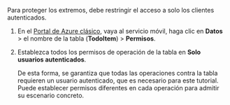 
Para proteger los extremos, debe restringir el acceso a solo los clientes autenticados.

1. En el [Portal de Azure clásico](https://manage.windowsazure.com/), vaya al servicio móvil, haga clic en **Datos** > el nombre de la tabla (**TodoItem**) > **Permisos**. 

2. Establezca todos los permisos de operación de la tabla en **Solo usuarios autenticados**.

	 De esta forma, se garantiza que todas las operaciones contra la tabla requieren un usuario autenticado, que es necesario para este tutorial. Puede establecer permisos diferentes en cada operación para admitir su escenario concreto.

<!---HONumber=AcomDC_1203_2015-->